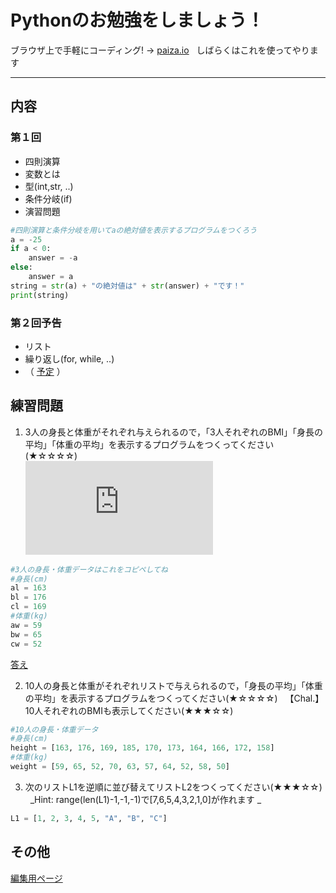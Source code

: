 # Pythonのお勉強をしましょう！  

ブラウザ上で手軽にコーディング! → [paiza.io](https://paiza.io/ja)  
しばらくはこれを使ってやります
* * *

## 内容  
### 第１回  
- 四則演算  
- 変数とは  
- 型(int,str, ..)  
- 条件分岐(if)  
- 演習問題  
```python
#四則演算と条件分岐を用いてaの絶対値を表示するプログラムをつくろう
a = -25
if a < 0:
    answer = -a
else:
    answer = a
string = str(a) + "の絶対値は" + str(answer) + "です！"
print(string)
```


### 第２回予告  
- リスト  
- 繰り返し(for, while, ..)
- （ [予定](./2.html) ）

## 練習問題 
1. 3人の身長と体重がそれぞれ与えられるので，「3人それぞれのBMI」「身長の平均」「体重の平均」を表示するプログラムをつくってください(★☆☆☆☆)  
![eq1](https://latex.codecogs.com/svg.latex?%7B%5Ccolor%7BGreen%7D%20%5Ctextup%7BBMI%7D%3D%5Cfrac%7B%5Ctextup%7Bweight%5Bkg%5D%7D%7D%7B%28%5Ctextup%7Bheight%5Bm%5D%7D%29%5E2%7D%7D)
```python
#3人の身長・体重データはこれをコピペしてね
#身長(cm)
al = 163
bl = 176
cl = 169
#体重(kg)
aw = 59
bw = 65
cw = 52
```
[答え](./answer.html)  

2. 10人の身長と体重がそれぞれリストで与えられるので，「身長の平均」「体重の平均」を表示するプログラムをつくってください(★☆☆☆☆)   
【Chal.】10人それぞれのBMIも表示してください(★★★☆☆)  
```python
#10人の身長・体重データ
#身長(cm)
height = [163, 176, 169, 185, 170, 173, 164, 166, 172, 158]
#体重(kg)
weight = [59, 65, 52, 70, 63, 57, 64, 52, 58, 50]
```

3. 次のリストL1を逆順に並び替えてリストL2をつくってください(★★★☆☆)   
_Hint: range(len(L1)-1,-1,-1)で[7,6,5,4,3,2,1,0]が作れます _
```python
L1 = [1, 2, 3, 4, 5, "A", "B", "C"]
```


## その他

 [編集用ページ](https://github.com/Ray-mech/learnPython/edit/master/index.md)  
